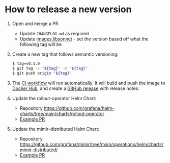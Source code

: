 # How to release a new version

1. Open and merge a PR
   - Update `CHANGELOG.md` as required 
   - Update [images.libsonnet](operations/rollout-operator/images.libsonnet) - set the version based off what the following tag will be

2. Create a new tag that follows semantic versioning:
    ```bash
    $ tag=v0.1.0
    $ git tag -s "${tag}" -m "${tag}"
    $ git push origin "${tag}"
    ```

3. The [CI workflow](.github/workflows/ci.yaml) will run automatically.
   It will build and push the image to [Docker Hub](https://hub.docker.com/r/grafana/rollout-operator), and create a [GitHub release](https://github.com/grafana/rollout-operator/releases) with release notes.

4. Update the rollout-operator Helm Chart:
   - Repository https://github.com/grafana/helm-charts/tree/main/charts/rollout-operator
   - [Example PR](https://github.com/grafana/helm-charts/pull/3177/files)

5. Update the mimir-distributed Helm Chart:
   - Repository https://github.com/grafana/mimir/tree/main/operations/helm/charts/mimir-distributed/
   - [Example PR](https://github.com/grafana/mimir/pull/12591/files)